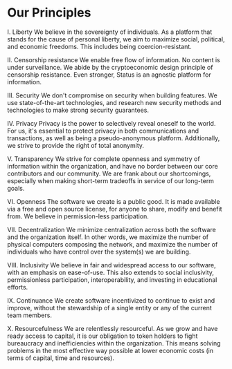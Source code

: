 # Our Principles

I. Liberty
We believe in the sovereignty of individuals. As a platform that stands for the cause of personal liberty, we aim to maximize social, political, and economic freedoms. This includes being coercion-resistant.

II. Censorship resistance
We enable free flow of information. No content is under surveillance. We abide by the cryptoeconomic design principle of censorship resistance. Even stronger, Status is an agnostic platform for information.

III. Security
We don't compromise on security when building features. We use state-of-the-art technologies, and research new security methods and technologies to make strong security guarantees.

IV. Privacy
Privacy is the power to selectively reveal oneself to the world. For us, it's essential to protect privacy in both communications and transactions, as well as being a pseudo-anonymous platform. Additionally, we strive to provide the right of total anonymity.

V. Transparency
We strive for complete openness and symmetry of information within the organization, and have no border between our core contributors and our community. We are frank about our shortcomings, especially when making short-term tradeoffs in service of our long-term goals.

VI. Openness
The software we create is a public good. It is made available via a free and open source license, for anyone to share, modify and benefit from. We believe in permission-less participation.

VII. Decentralization
We minimize centralization across both the software and the organization itself. In other words, we maximize the number of physical computers composing the network, and maximize the number of individuals who have control over the system(s) we are building.

VIII. Inclusivity
We believe in fair and widespread access to our software, with an emphasis on ease-of-use. This also extends to social inclusivity, permissionless participation, interoperability, and investing in educational efforts.

IX. Continuance
We create software incentivized to continue to exist and improve, without the stewardship of a single entity or any of the current team members.

X. Resourcefulness
We are relentlessly resourceful. As we grow and have ready access to capital, it is our obligation to token holders to fight bureaucracy and inefficiencies within the organization. This means solving problems in the most effective way possible at lower economic costs (in terms of capital, time and resources).

